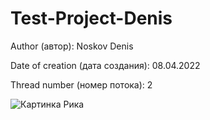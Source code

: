 # Test-Project-Denis

Author (автор): Noskov Denis 

Date of creation (дата создания): 08.04.2022

Thread number (номер потока): 2

![Картинка Рика](https://cs12.pikabu.ru/post_img/2020/08/10/10/159708117316576677.jpg)